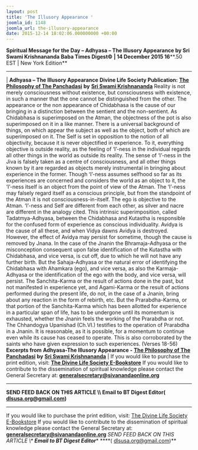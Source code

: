 ```yaml
---
layout: post
title: 'The Illusory Appearance '
joomla_id: 1148
joomla_url: the-illusory-appearance
date: 2015-12-14 18:02:06.000000000 +00:00
---
```

**Spiritual Message for the Day – Adhyasa – The Illusory Appearance by Sri Swami Krishnananda**
 **Baba Times Digest© | 14 December 2015 16****.50 EST | New York Edition**
* * *
| 
**Adhyasa – The Illusory Appearance**
**Divine Life Society Publication:** [**The Philosophy of The Panchadasi**](http://www.swami-krishnananda.org/panch/panch_06.html) **by** [**Sri Swami Krishnananda**](http://www.dlshq.org/saints/krishnananda.htm)
Reality is not merely consciousness without existence, but consciousness with existence, in such a manner that the one cannot be distinguished from the other. The appearance or the non appearance of Chidabhasa is the cause of our bringing in a distinction between the sentient and the non-sentient. As Chidabhasa is superimposed on the Atman, the objectness of the pot is also superimposed on it in a like manner. There is a universal background of things, on which appear the subject as well as the object, both of which are superimposed on it.
The Self is set in opposition to the notion of all objectivity, because it is never objectified in experience. To it, everything objective is outside reality, as the feeling of ‘I’-ness in the individual regards all other things in the world as outside its reality. The sense of ‘I’-ness in the Jiva is falsely taken as a centre of consciousness, and all other things known by it are regarded as objects merely instrumental in bringing about experience in the former. Though ‘I’-ness assumes selfhood so far as its experiences are concerned and considers the world as an object to it, the ‘I’-ness itself is an object from the point of view of the Atman. The ‘I’-ness may falsely regard itself as a conscious principle, but from the standpoint of the Atman it is not consciousness-in-itself. The ego is objective to the Atman. ‘I’-ness and Self are different from each other, as silver and nacre are different in the analogy cited. This intrinsic superimposition, called Tadatmya-Adhyasa, between the Chidabhasa and Kutastha is responsible for the confused form of experience as conscious individuality. Avidya is the cause of all these, and when Vidya dawns Avidya is destroyed. However, the effect of Avidya may persist for sometime, though the cause is removed by Jnana. In the case of the Jnanin the Bhramaja-Adhyasa or the misconception consequent upon false identification of the Kutastha with Chidabhasa, and vice versa, is cut off, due to which he will not have any further birth. But the Sahaja-Adhyasa or the natural error of identifying the Chidabhasa with Ahamkara (ego), and vice versa, as also the Karmaja-Adhyasa or the identification of the ego with the body, and vice versa, will persist. The Sanchita-Karma or the result of actions done in the past, but not manifested in experience yet, and Agami-Karma or the result of actions performed during the present life, do not, in the case of a Jnanin, bring about any reaction in the form of rebirth, etc. But the Prarabdha-Karma, or that portion of the Sanchita-Karma which has been allotted for experience in a particular span of life, has to be undergone until its momentum is exhausted, whether the Jnanin feels the working of the Prarabdha or not. The Chhandogya Upanishad (Ch.VI.) testifies to the operation of Prarabdha in a Jnanin. It is reasonable, as it is possible, for a momentum to continue even while its cause has ceased to operate. This is also corroborated by the saints who have given expression to such experiences. (Verses 18-56)
**Excerpts from**
**Adhyasa-The Illusory Appearance -** [**The Philosophy of The Panchadasi**](http://www.swami-krishnananda.org/panch/panch_06.html) **by** [**Sri Swami Krishnananda**](http://www.dlshq.org/saints/krishnananda.htm)
 |
If you would like to purchase the print edition, visit: **[The Divine Life Society E-Bookstore](http://www.dlshq.org/download/download.htm)**
If you would like to contribute to the dissemination of spiritual knowledge please contact the General Secretary at: [](mailto:%20%3Cscript%20type=%27text/javascript%27%3E%20%3C%21--%20var%20prefix%20=%20%27ma%27%20+%20%27il%27%20+%20%27to%27;%20var%20path%20=%20%27hr%27%20+%20%27ef%27%20+%20%27=%27;%20var%20addy57016%20=%20%27generalsecretary%27%20+%20%27@%27;%20addy57016%20=%20addy57016%20+%20%27sivanandaonline%27%20+%20%27.%27%20+%20%27org%27;%20document.write%28%27%3Ca%20%27%20+%20path%20+%20%27%5C%27%27%20+%20prefix%20+%20%27:%27%20+%20addy57016%20+%20%27%5C%27%3E%27%29;%20document.write%28addy57016%29;%20document.write%28%27%3C%5C/a%3E%27%29;%20//--%3E%5Cn%20%3C/script%3E%3Cscript%20type=%27text/javascript%27%3E%20%3C%21--%20document.write%28%27%3Cspan%20style=%5C%27display:%20none;%5C%27%3E%27%29;%20//--%3E%20%3C/script%3EThis%20email%20address%20is%20being%20protected%20from%20spambots.%20You%20need%20JavaScript%20enabled%20to%20view%20it.%20%3Cscript%20type=%27text/javascript%27%3E%20%3C%21--%20document.write%28%27%3C/%27%29;%20document.write%28%27span%3E%27%29;%20//--%3E%20%3C/script%3E?subject=Contribution%20to%20Dissemination%20of%20Spiritual%20Knowledge) **generalsecretary@sivanandaonline.org**
****
**SEND FEED BACK ON THIS ARTICLE \\\ Email to BT Digest Editor[](mailto:%20%3Cscript%20type=%27text/javascript%27%3E%20%3C%21--%20var%20prefix%20=%20%27ma%27%20+%20%27il%27%20+%20%27to%27;%20var%20path%20=%20%27hr%27%20+%20%27ef%27%20+%20%27=%27;%20var%20addy72654%20=%20%27dlsusa.org%27%20+%20%27@%27;%20addy72654%20=%20addy72654%20+%20%27gmail%27%20+%20%27.%27%20+%20%27com%27;%20document.write%28%27%3Ca%20%27%20+%20path%20+%20%27%5C%27%27%20+%20prefix%20+%20%27:%27%20+%20addy72654%20+%20%27%5C%27%3E%27%29;%20document.write%28addy72654%29;%20document.write%28%27%3C%5C/a%3E%27%29;%20//--%3E%5Cn%20%3C/script%3E%3Cscript%20type=%27text/javascript%27%3E%20%3C%21--%20document.write%28%27%3Cspan%20style=%5C%27display:%20none;%5C%27%3E%27%29;%20//--%3E%20%3C/script%3EThis%20email%20address%20is%20being%20protected%20from%20spambots.%20You%20need%20JavaScript%20enabled%20to%20view%20it.%20%3Cscript%20type=%27text/javascript%27%3E%20%3C%21--%20document.write%28%27%3C/%27%29;%20document.write%28%27span%3E%27%29;%20//--%3E%20%3C/script%3E?subject=DLS%20Posts)( [dlsusa.org@gmail.com](mailto:dlsusa.org@gmail.com))**
* * *
  
If you would like to purchase the print edition, visit: [The Divine Life Society E-Bookstore](http://www.dlshq.org/download/download.htm)
If you would like to contribute to the dissemination of spiritual knowledge please contact the General Secretary at: **[generalsecretary@sivanandaonline.org](mailto:generalsecretary@sivanandaonline.org)**
**SEND FEED BACK ON THIS ARTICLE \\\**  **Email to BT Digest Editor**** [](mailto:%20%3Cscript%20type=%27text/javascript%27%3E%20%3C%21--%20var%20prefix%20=%20%27ma%27%20+%20%27il%27%20+%20%27to%27;%20var%20path%20=%20%27hr%27%20+%20%27ef%27%20+%20%27=%27;%20var%20addy72654%20=%20%27dlsusa.org%27%20+%20%27@%27;%20addy72654%20=%20addy72654%20+%20%27gmail%27%20+%20%27.%27%20+%20%27com%27;%20document.write%28%27%3Ca%20%27%20+%20path%20+%20%27%5C%27%27%20+%20prefix%20+%20%27:%27%20+%20addy72654%20+%20%27%5C%27%3E%27%29;%20document.write%28addy72654%29;%20document.write%28%27%3C%5C/a%3E%27%29;%20//--%3E%5Cn%20%3C/script%3E%3Cscript%20type=%27text/javascript%27%3E%20%3C%21--%20document.write%28%27%3Cspan%20style=%5C%27display:%20none;%5C%27%3E%27%29;%20//--%3E%20%3C/script%3EThis%20email%20address%20is%20being%20protected%20from%20spambots.%20You%20need%20JavaScript%20enabled%20to%20view%20it.%20%3Cscript%20type=%27text/javascript%27%3E%20%3C%21--%20document.write%28%27%3C/%27%29;%20document.write%28%27span%3E%27%29;%20//--%3E%20%3C/script%3E?subject=DLS%20Posts)****( [dlsusa.org@gmail.com](mailto:dlsusa.org@gmail.com))**  

